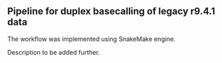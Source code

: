 ## Pipeline for duplex basecalling of legacy r9.4.1 data

The workflow was implemented using SnakeMake engine.

Description to be added further.